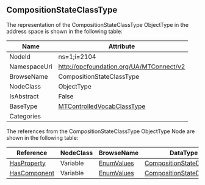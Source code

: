 <!-- objecttype -->
## CompositionStateClassType
  
<!-- end of text -->
The representation of the CompositionStateClassType ObjectType in the address space is shown in the following table:  

|Name|Attribute|
|---|---|
|NodeId|ns=1;i=2104|
|NamespaceUri|http://opcfoundation.org/UA/MTConnect/v2|
|BrowseName|CompositionStateClassType|
|NodeClass|ObjectType|
|IsAbstract|False|
|BaseType|[MTControlledVocabClassType](../../ObjectTypes/MTControlledVocabClassType/readme.md)|
|Categories||

The references from the CompositionStateClassType ObjectType Node are shown in the following table:  

|Reference|NodeClass|BrowseName|DataType|TypeDefinition|ModellingRule|
|---|---|---|---|---|---|
|[HasProperty](../../../Core/Part3/ReferenceTypes/HasProperty/readme.md)|Variable|[EnumValues](#EnumValues)|[CompositionStateDataType](../../DataTypes/CompositionStateDataType/readme.md)|[CompositionStateDataType](../../DataTypes/CompositionStateDataType/readme.md)|[Mandatory](../../../Core/Objects/Mandatory/readme.md)|
|[HasComponent](../../../Core/Part3/ReferenceTypes/HasComponent/readme.md)|Variable|[EnumValues](#EnumValues)|[CompositionStateDataType](../../DataTypes/CompositionStateDataType/readme.md)|[CompositionStateDataType](../../DataTypes/CompositionStateDataType/readme.md)|[Mandatory](../../../Core/Objects/Mandatory/readme.md)|


